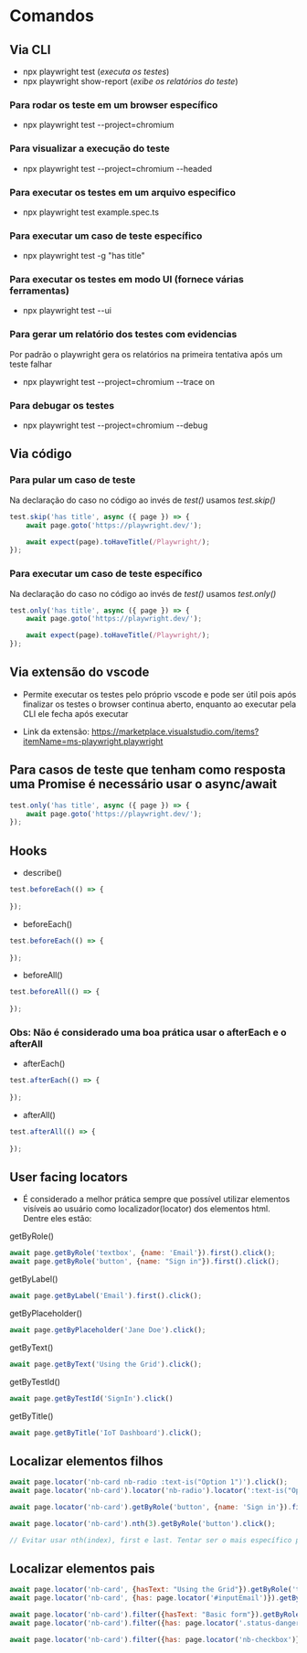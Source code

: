 # Comandos 

## Via CLI

- npx playwright test (_executa os testes_)
- npx playwright show-report (_exibe os relatórios do teste_)

### Para rodar os teste em um browser específico
- npx playwright test --project=chromium

### Para visualizar a execução do teste
- npx playwright test --project=chromium --headed

### Para executar os testes em um arquivo especifico
- npx playwright test example.spec.ts

### Para executar um caso de teste específico
- npx playwright test -g "has title"

### Para executar os testes em modo UI (fornece várias ferramentas)
- npx playwright test --ui

### Para gerar um relatório dos testes com evidencias
Por padrão o playwright gera os relatórios na primeira tentativa após um teste falhar

- npx playwright test --project=chromium --trace on

### Para debugar os testes
- npx playwright test --project=chromium --debug

## Via código

### Para pular um caso de teste

Na declaração do caso no código ao invés de _test()_ usamos _test.skip()_

```javascript
test.skip('has title', async ({ page }) => {
    await page.goto('https://playwright.dev/');

    await expect(page).toHaveTitle(/Playwright/);
});
```

### Para executar um caso de teste específico

Na declaração do caso no código ao invés de _test()_ usamos _test.only()_

```javascript
test.only('has title', async ({ page }) => {
    await page.goto('https://playwright.dev/');

    await expect(page).toHaveTitle(/Playwright/);
});
```

## Via extensão do vscode

- Permite executar os testes pelo próprio vscode e pode ser útil pois após finalizar os testes o browser continua aberto, enquanto ao executar pela CLI ele fecha após executar

- Link da extensão: https://marketplace.visualstudio.com/items?itemName=ms-playwright.playwright

## Para casos de teste que tenham como resposta uma Promise é necessário usar o async/await

```javascript
test.only('has title', async ({ page }) => {
    await page.goto('https://playwright.dev/');
});
```

## Hooks

- describe()
```javascript
test.beforeEach(() => {
   
});
```

- beforeEach()
```javascript
test.beforeEach(() => {
   
});
```
- beforeAll()
```javascript
test.beforeAll(() => {
   
});
```

### Obs: Não é considerado uma boa prática usar o afterEach e o afterAll

- afterEach()
```javascript
test.afterEach(() => {
   
});
```

- afterAll()
```javascript
test.afterAll(() => {
   
});
```

## User facing locators

- É considerado a melhor prática sempre que possível utilizar elementos visíveis ao usuário como localizador(locator) dos elementos html. Dentre eles estão:

getByRole()
```javascript
await page.getByRole('textbox', {name: 'Email'}).first().click();
await page.getByRole('button', {name: "Sign in"}).first().click();
```

getByLabel()
```javascript
await page.getByLabel('Email').first().click();
```

getByPlaceholder()
```javascript
await page.getByPlaceholder('Jane Doe').click();
```

getByText()
```javascript
await page.getByText('Using the Grid').click();
```

getByTestId()
```javascript
await page.getByTestId('SignIn').click()
```

getByTitle()
```javascript
await page.getByTitle('IoT Dashboard').click();
```

## Localizar elementos filhos
```javascript
await page.locator('nb-card nb-radio :text-is("Option 1")').click();
await page.locator('nb-card').locator('nb-radio').locator(':text-is("Option 2)').click();

await page.locator('nb-card').getByRole('button', {name: 'Sign in'}).first().click();

await page.locator('nb-card').nth(3).getByRole('button').click();

// Evitar usar nth(index), first e last. Tentar ser o mais específico possível a fim de evitar erros.
```

## Localizar elementos pais
```javascript
await page.locator('nb-card', {hasText: "Using the Grid"}).getByRole('textbox', {name: 'Email'}).click();
await page.locator('nb-card', {has: page.locator('#inputEmail')}).getByRole('textbox', {name: "Email"}).click();

await page.locator('nb-card').filter({hasText: "Basic form"}).getByRole('textbox', {name: "Email"}).click();
await page.locator('nb-card').filter({has: page.locator('.status-danger')}).getByRole('textbox', {name: "Email"}).click();

await page.locator('nb-card').filter({has: page.locator('nb-checkbox')}).filter({hasText: "Sign in"}).getByRole('textbox', {name: "Email"}).click();
```